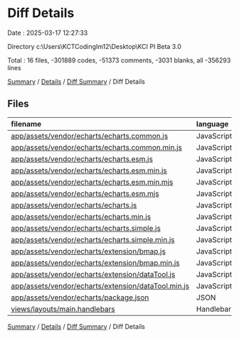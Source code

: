 # Diff Details

Date : 2025-03-17 12:27:33

Directory c:\\Users\\KCTCodingIm12\\Desktop\\KCI PI Beta 3.0

Total : 16 files,  -301889 codes, -51373 comments, -3031 blanks, all -356293 lines

[Summary](results.md) / [Details](details.md) / [Diff Summary](diff.md) / Diff Details

## Files
| filename | language | code | comment | blank | total |
| :--- | :--- | ---: | ---: | ---: | ---: |
| [app/assets/vendor/echarts/echarts.common.js](/app/assets/vendor/echarts/echarts.common.js) | JavaScript | -48,096 | -8,028 | -458 | -56,582 |
| [app/assets/vendor/echarts/echarts.common.min.js](/app/assets/vendor/echarts/echarts.common.min.js) | JavaScript | -3 | -40 | -3 | -46 |
| [app/assets/vendor/echarts/echarts.esm.js](/app/assets/vendor/echarts/echarts.esm.js) | JavaScript | -72,602 | -12,394 | -735 | -85,731 |
| [app/assets/vendor/echarts/echarts.esm.min.js](/app/assets/vendor/echarts/echarts.esm.min.js) | JavaScript | -2 | -41 | -3 | -46 |
| [app/assets/vendor/echarts/echarts.esm.min.mjs](/app/assets/vendor/echarts/echarts.esm.min.mjs) | JavaScript | -2 | -41 | -3 | -46 |
| [app/assets/vendor/echarts/echarts.esm.mjs](/app/assets/vendor/echarts/echarts.esm.mjs) | JavaScript | -72,602 | -12,394 | -735 | -85,731 |
| [app/assets/vendor/echarts/echarts.js](/app/assets/vendor/echarts/echarts.js) | JavaScript | -72,665 | -12,394 | -738 | -85,797 |
| [app/assets/vendor/echarts/echarts.min.js](/app/assets/vendor/echarts/echarts.min.js) | JavaScript | -3 | -40 | -3 | -46 |
| [app/assets/vendor/echarts/echarts.simple.js](/app/assets/vendor/echarts/echarts.simple.js) | JavaScript | -35,320 | -5,762 | -319 | -41,401 |
| [app/assets/vendor/echarts/echarts.simple.min.js](/app/assets/vendor/echarts/echarts.simple.min.js) | JavaScript | -3 | -40 | -3 | -46 |
| [app/assets/vendor/echarts/extension/bmap.js](/app/assets/vendor/echarts/extension/bmap.js) | JavaScript | -296 | -63 | -10 | -369 |
| [app/assets/vendor/echarts/extension/bmap.min.js](/app/assets/vendor/echarts/extension/bmap.min.js) | JavaScript | -1 | -18 | -3 | -22 |
| [app/assets/vendor/echarts/extension/dataTool.js](/app/assets/vendor/echarts/extension/dataTool.js) | JavaScript | -289 | -100 | -15 | -404 |
| [app/assets/vendor/echarts/extension/dataTool.min.js](/app/assets/vendor/echarts/extension/dataTool.min.js) | JavaScript | -1 | -18 | -3 | -22 |
| [app/assets/vendor/echarts/package.json](/app/assets/vendor/echarts/package.json) | JSON | -3 | 0 | 0 | -3 |
| [views/layouts/main.handlebars](/views/layouts/main.handlebars) | Handlebars | -1 | 0 | 0 | -1 |

[Summary](results.md) / [Details](details.md) / [Diff Summary](diff.md) / Diff Details